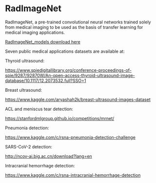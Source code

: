 # RadImageNet
RadImageNet, a pre-trained convolutional neural networks trained solely from medical imaging to be used as the basis of transfer learning for medical imaging applications.

[RadImageNet_models download here](https://drive.google.com/drive/folders/1ARscSSpTsZyC5-dhnje2fnqNa6GrTix_?usp=sharing)

Seven public medical applications datasets are available at:

Thyroid ultrasound:

https://www.spiedigitallibrary.org/conference-proceedings-of-spie/9287/92870W/An-open-access-thyroid-ultrasound-image-database/10.1117/12.2073532.full?SSO=1

Breast ultrasound:

https://www.kaggle.com/aryashah2k/breast-ultrasound-images-dataset

ACL and meniscus tear detection:

https://stanfordmlgroup.github.io/competitions/mrnet/

Pneumonia detection:

https://www.kaggle.com/c/rsna-pneumonia-detection-challenge

SARS-CoV-2 detection:

http://ncov-ai.big.ac.cn/download?lang=en

Intracranial hemorrhage detection:

https://www.kaggle.com/c/rsna-intracranial-hemorrhage-detection
